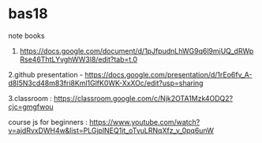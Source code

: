 # bas18
note books 
1. https://docs.google.com/document/d/1pJfpudnLhWG9q6l9mjUQ_dRWpRse46ThtLYvghWW3l8/edit?tab=t.0

2.github presentation - https://docs.google.com/presentation/d/1rEo6fv_A-d8I5N3cd48m83fri8Kml1GlfK0WK-XxXOc/edit?usp=sharing 

3.classroom  : https://classroom.google.com/c/Njk2OTA1Mzk4ODQ2?cjc=gmgfwou 


course js for beginners : 
https://www.youtube.com/watch?v=ajdRvxDWH4w&list=PLGjplNEQ1it_oTvuLRNqXfz_v_0pq6unW